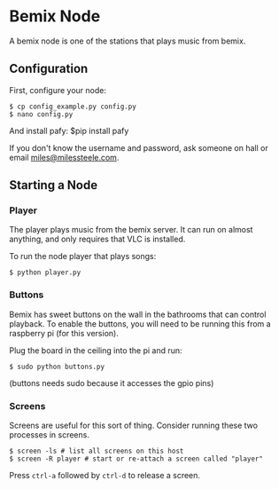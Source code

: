 # Bemix Node

A bemix node is one of the stations that plays music from bemix.

## Configuration
First, configure your node:

    $ cp config_example.py config.py
    $ nano config.py

And install pafy:
    $pip install pafy

If you don't know the username and password, ask someone on hall or email miles@milessteele.com.

## Starting a Node
### Player
The player plays music from the bemix server.
It can run on almost anything, and only requires that VLC is installed.

To run the node player that plays songs:

    $ python player.py

### Buttons
Bemix has sweet buttons on the wall in the bathrooms that can control playback.
To enable the buttons, you will need to be running this from a raspberry pi (for this version).

Plug the board in the ceiling into the pi and run:

    $ sudo python buttons.py

(buttons needs sudo because it accesses the gpio pins)

### Screens
Screens are useful for this sort of thing. Consider running these two processes in screens.

    $ screen -ls # list all screens on this host
    $ screen -R player # start or re-attach a screen called "player"

Press `ctrl-a` followed by `ctrl-d` to release a screen.
